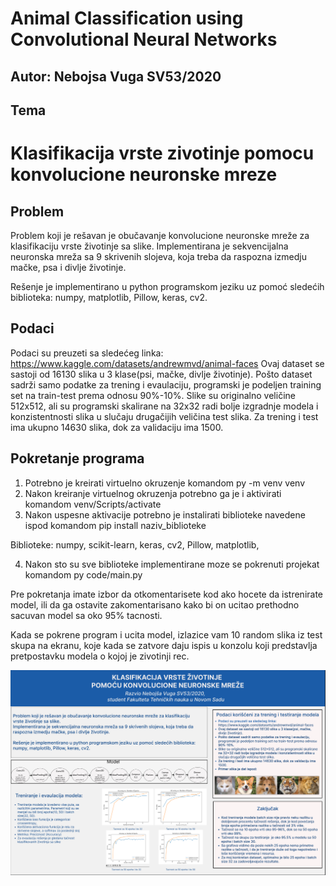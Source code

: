 # Animal Classification using Convolutional Neural Networks

## Autor: Nebojsa Vuga SV53/2020

## Tema
# Klasifikacija vrste zivotinje pomocu konvolucione neuronske mreze

## Problem
Problem koji je rešavan je obučavanje konvolucione neuronske mreže za klasifikaciju vrste životinje sa slike.
Implementirana je sekvencijalna neuronska mreža sa 9 skrivenih slojeva, koja treba da raspozna izmedju mačke, psa i divlje životinje.

Rešenje je implementirano u python programskom jeziku uz pomoć sledećih biblioteka: numpy, matplotlib, Pillow, keras, cv2.

## Podaci
Podaci su preuzeti sa sledećeg linka: https://www.kaggle.com/datasets/andrewmvd/animal-faces
Ovaj dataset se sastoji od 16130 slika u 3 klase(psi, mačke, divlje životinje).
Pošto dataset sadrži samo podatke za trening i evaulaciju, programski je podeljen training set na train-test prema odnosu 90%-10%.
Slike su originalno veličine 512x512, ali su programski skalirane na 32x32 radi bolje izgradnje modela i konzistentnosti slika u slučaju drugačijih veličina test slika.
Za trening i test ima ukupno 14630 slika, dok za validaciju ima 1500.

## Pokretanje programa

1. Potrebno je kreirati virtuelno okruzenje komandom py -m venv venv
2. Nakon kreiranje virtuelnog okruzenja potrebno ga je i aktivirati komandom venv/Scripts/activate
3. Nakon uspesne aktivacije potrebno je instalirati biblioteke navedene ispod komandom pip install naziv_biblioteke

Biblioteke:
numpy, 
scikit-learn, 
keras, 
cv2, 
Pillow, 
matplotlib, 

4. Nakon sto su sve biblioteke implementirane moze se pokrenuti projekat komandom py code/main.py

Pre pokretanja imate izbor da otkomentarisete kod ako hocete da istrenirate model, ili da ga ostavite zakomentarisano kako bi on ucitao prethodno sacuvan model sa oko 95% tacnosti.

Kada se pokrene program i ucita model, izlazice vam 10 random slika iz test skupa na ekranu,
koje kada se zatvore daju ispis u konzolu koji predstavlja pretpostavku modela o kojoj je zivotinji rec. 

![](posterSlika.png?raw=true)
